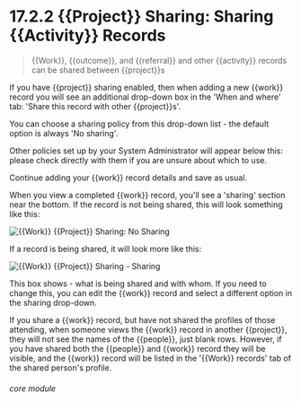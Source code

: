 # 17.2.2 {{Project}} Sharing: Sharing {{Activity}} Records

> {{Work}}, {{outcome}}, and {{referral}} and other {{activity}} records can be shared between {{project}}s 

If you have {{project}} sharing enabled, then when adding a new {{work}} record you will see an additional drop-down box in the 'When and where' tab: 'Share this record with other {{project}}s'. 

You can choose a sharing policy from this drop-down list - the default option is always 'No sharing'. 

Other policies set up by your System Administrator will appear below this: please check directly with them if you are unsure about which to use. 

Continue adding your {{work}} record details and save as usual.

When you view a completed {{work}} record, you'll see a 'sharing' section near the bottom. If the record is not being shared, this will look something like this:

![{{Work}} {{Project}} Sharing: No Sharing](17.2.2a.png)

If a record is being shared, it will look more like this:

![{{Work}} {{Project}} Sharing - Sharing](17.2.2b.png)

This box shows - what is being shared and with whom. If you need to change this, you can edit the {{work}} record and select a different option in the sharing drop-down.

If you share a {{work}} record, but have not shared the profiles of those attending, when someone views the {{work}} record in another {{project}}, they will not see the names of the {{people}}, just blank rows. However, if you have shared both the {{people}} and {{work}} record they will be visible, and the {{work}} record will be listed in the '{{Work}} records' tab of the shared person's profile. 


###### core module

